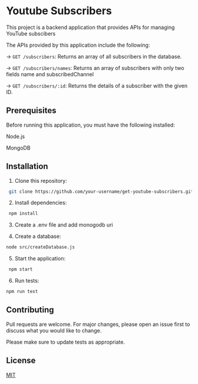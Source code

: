 # Youtube Subscribers

This project is a backend application that provides APIs for managing YouTube subscibers

The APIs provided by this application include the following:

-> `GET /subscribers`: Returns an array of all subscribers in the database.

-> `GET /subscribers/names`: Returns an array of subscribers with only two fields name and subscribedChannel

-> `GET /subscribers/:id`: Returns the details of a subscriber with the given ID.

## Prerequisites

Before running this application, you must have the following installed:

Node.js

MongoDB

## Installation

1. Clone this repository:

```bash
 git clone https://github.com/your-username/get-youtube-subscribers.git
```

2. Install dependencies:

```bash
 npm install
```

3. Create a .env file and add monogodb uri

4. Create a database:

```bash
node src/createDatabase.js
```

5. Start the application:

```bash
 npm start
```

6. Run tests:

```bash
npm run test
```

## Contributing

Pull requests are welcome. For major changes, please open an issue first
to discuss what you would like to change.

Please make sure to update tests as appropriate.

## License

[MIT](https://choosealicense.com/licenses/mit/)
